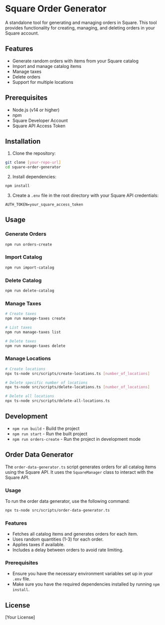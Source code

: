 # Square Order Generator

A standalone tool for generating and managing orders in Square. This tool provides functionality for creating, managing, and deleting orders in your Square account.

## Features

- Generate random orders with items from your Square catalog
- Import and manage catalog items
- Manage taxes
- Delete orders
- Support for multiple locations

## Prerequisites

- Node.js (v14 or higher)
- npm
- Square Developer Account
- Square API Access Token

## Installation

1. Clone the repository:
```bash
git clone [your-repo-url]
cd square-order-generator
```

2. Install dependencies:
```bash
npm install
```

3. Create a `.env` file in the root directory with your Square API credentials:
```
AUTH_TOKEN=your_square_access_token
```

## Usage

### Generate Orders
```bash
npm run orders-create
```

### Import Catalog
```bash
npm run import-catalog
```

### Delete Catalog
```bash
npm run delete-catalog
```

### Manage Taxes
```bash
# Create taxes
npm run manage-taxes create

# List taxes
npm run manage-taxes list

# Delete taxes
npm run manage-taxes delete
```

### Manage Locations
```bash
# Create locations
npx ts-node src/scripts/create-locations.ts [number_of_locations]

# Delete specific number of locations
npx ts-node src/scripts/delete-locations.ts [number_of_locations]

# Delete all locations
npx ts-node src/scripts/delete-all-locations.ts
```

## Development

- `npm run build` - Build the project
- `npm run start` - Run the built project
- `npm run orders-create` - Run the project in development mode

## Order Data Generator

The `order-data-generator.ts` script generates orders for all catalog items using the Square API. It uses the `SquareManager` class to interact with the Square API.

### Usage

To run the order data generator, use the following command:

```bash
npx ts-node src/scripts/order-data-generator.ts
```

### Features

- Fetches all catalog items and generates orders for each item.
- Uses random quantities (1-3) for each order.
- Applies taxes if available.
- Includes a delay between orders to avoid rate limiting.

### Prerequisites

- Ensure you have the necessary environment variables set up in your `.env` file.
- Make sure you have the required dependencies installed by running `npm install`.

## License

[Your License] 